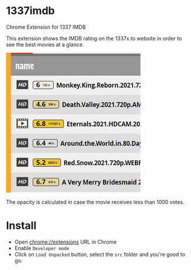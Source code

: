 # 1337imdb
Chrome Extension for 1337 IMDB

This extension shows the IMDB rating on the 1337x.to website in order to see the best movies at a glance.

![Sample image](/images/sample.jpg)

The opacity is calculated in case the movie receives less than 1000 votes.

# Install
- Open [chrome://extensions](chrome://extensions) URL in Chrome
- Enable `Developer mode`
- Click on `Load Unpacked` button, select the `src` folder and you're good to go.